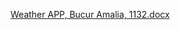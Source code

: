 
[Weather APP, Bucur Amalia, 1132.docx](https://github.com/user-attachments/files/20431609/Weather.APP.Bucur.Amalia.1132.docx)

